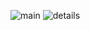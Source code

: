 ![main](https://github.com/user-attachments/assets/fd45faa7-5aab-41f7-9b4a-94a97e875243)
![details](https://github.com/user-attachments/assets/05459648-e3d0-424e-ad4f-5f428a1fdc47)
